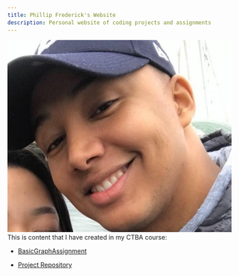 ```yaml
---
title: Phillip Frederick's Website
description: Personal website of coding projects and assignments
---
```

![My Picture](/pics/Phil_Image.jpg)
This is content that I have created in my CTBA course: 

- [BasicGraphAssignment](/Visualization/index.md)

- [Project Repository](https://github.com/pfreder/projects)
